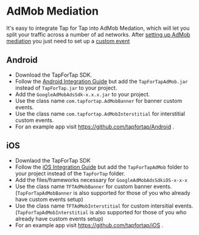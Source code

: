 # AdMob Mediation

It's easy to integrate Tap for Tap into AdMob Medation, which will let you split your traffic across a number of ad networks. 
After [setting up AdMob mediation](https://support.google.com/admob/bin/answer.py?hl=en&answer=2413211&topic=2403413&ctx=topic) 
you just need to set up a [custom event](https://support.google.com/admob/bin/answer.py?hl=en&answer=2576174)

## Android
- Download the TapForTap SDK.
- Follow the [Android Integration Guide](/doc/AndroidIntegrationGuide) but add the `TapForTapAdMob.jar` instead of `TapForTap.jar` to your project.
- Add the `GoogleAdMobAdsSdk-x.x.x.jar` to your project.
- Use the class name `com.tapfortap.AdMobBanner` for banner custom events.
- Use the class name `com.tapfortap.AdMobInterstitial` for interstitial custom events.
- For an example app visit https://github.com/tapfortap/Android .

## iOS
- Downlaod the TapForTap SDK
- Follow the [iOS Integration Guide](/doc/iOSIntegrationGuide) but add the `TapForTapAdMob` folder to your project instead of the `TapForTap` folder.
- Add the files/frameworks necessary for `GoogleAdMobAdsSdkiOS-x-x-x`
- Use the class name `TFTAdMobBanner` for custom banner events. (`TapForTapAdMobBanner` is also supported for those 
of you who already have custom events setup)
- Use the class name `TFTAdMobInterstitial` for custom intersitial events. (`TapForTapAdMobInterstitial` is also supported 
for those of you who already have custom events setup)
- For an example app visit https://github.com/tapfortap/iOS .
